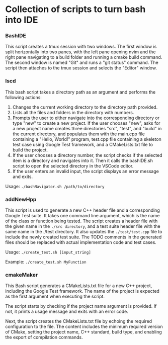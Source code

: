 # Collection of scripts to turn bash into IDE

### BashIDE

This script creates a tmux session with two windows. The first window is split horizontally into two panes, with the left pane opening nvim and the right pane navigating to a build folder and running a cmake build command. The second window is named "Git" and runs a "git status" command. The script then attaches to the tmux session and selects the "Editor" window.

### lscd

This bash script takes a directory path as an argument and performs the following actions:

1. Changes the current working directory to the directory path provided.
1. Lists all the files and folders in the directory with numbers.
1. Prompts the user to either navigate into the corresponding directory or type "new" to create a new project.
If the user chooses "new", asks for a new project name creates three directories "src", "test", and "build" in the current directory, and populates them with the main.cpp file containing a "Hello, World!" program, test.cpp file containing a skeleton test case using Google Test framework, and a CMakeLists.txt file to build the project.
1. If the user chooses a directory number, the script checks if the selected item is a directory and navigates into it. Then it calls the bashIDE.sh script to open the selected directory in the VSCode editor.
1. If the user enters an invalid input, the script displays an error message and exits.

Usage: `./bashNavigator.sh /path/to/directory`

### addNewHpp

This script is used to generate a new C++ header file and a corresponding Google Test suite. It takes one command line argument, which is the name of the class or function being tested. The script creates a header file with the given name in the `./src directory`, and a test suite header file with the same name in the ./test directory. It also updates the `./test/test.cpp` file to include the newly created test suite. The TODO comments in the generated files should be replaced with actual implementation code and test cases.

Usage: `./create_test.sh [input_string]`

Example: `./create_test.sh MyFunction`

### cmakeMaker

This Bash script generates a CMakeLists.txt file for a new C++ project, including the Google Test framework. The name of the project is expected as the first argument when executing the script.

The script starts by checking if the project name argument is provided. If not, it prints a usage message and exits with an error code.

Next, the script creates the CMakeLists.txt file by echoing the required configuration to the file. The content includes the minimum required version of CMake, setting the project name, C++ standard, build type, and enabling the export of compilation commands.

